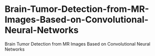 # Brain-Tumor-Detection-from-MR-Images-Based-on-Convolutional-Neural-Networks
Brain Tumor Detection from MR Images Based on Convolutional Neural Networks
